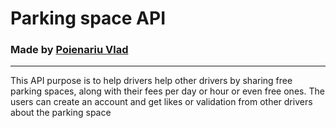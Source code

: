 # Parking space API

### Made by [Poienariu Vlad](https://www.linkedin.com/in/poienariu-vlad/)

---

This API purpose is to help drivers help other drivers by sharing free parking spaces, along with their fees per day or hour or even free ones. The users can create an account and get likes or validation from other drivers about the parking space




